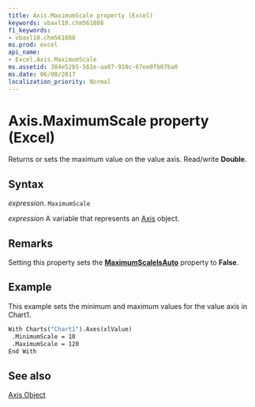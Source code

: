 ```yaml
---
title: Axis.MaximumScale property (Excel)
keywords: vbaxl10.chm561088
f1_keywords:
- vbaxl10.chm561088
ms.prod: excel
api_name:
- Excel.Axis.MaximumScale
ms.assetid: 384e52b5-561e-aa07-910c-67ee0fb07ba0
ms.date: 06/08/2017
localization_priority: Normal
---
```



# Axis.MaximumScale property (Excel)

Returns or sets the maximum value on the value axis. Read/write  **Double**.


## Syntax

_expression_. `MaximumScale`

_expression_ A variable that represents an [Axis](Excel.Axis-graph-object.md) object.


## Remarks

Setting this property sets the  **[MaximumScaleIsAuto](Excel.Axis.MaximumScaleIsAuto.md)** property to **False**.


## Example

This example sets the minimum and maximum values for the value axis in Chart1.


```vb
With Charts("Chart1").Axes(xlValue) 
 .MinimumScale = 10 
 .MaximumScale = 120 
End With
```


## See also


[Axis Object](Excel.Axis(object).md)


